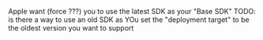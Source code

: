 
Apple want (force ???) you to use the latest SDK as your "Base SDK"
    TODO: is there a way to use an old SDK as
YOu set the "deployment target" to be the oldest version you want to support
